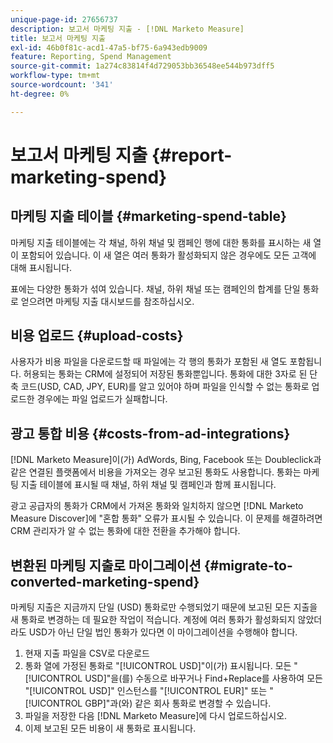 ```yaml
---
unique-page-id: 27656737
description: 보고서 마케팅 지출 - [!DNL Marketo Measure]
title: 보고서 마케팅 지출
exl-id: 46b0f81c-acd1-47a5-bf75-6a943edb9009
feature: Reporting, Spend Management
source-git-commit: 1a274c83814f4d729053bb36548ee544b973dff5
workflow-type: tm+mt
source-wordcount: '341'
ht-degree: 0%

---
```


# 보고서 마케팅 지출 {#report-marketing-spend}

## 마케팅 지출 테이블 {#marketing-spend-table}

마케팅 지출 테이블에는 각 채널, 하위 채널 및 캠페인 행에 대한 통화를 표시하는 새 열이 포함되어 있습니다. 이 새 열은 여러 통화가 활성화되지 않은 경우에도 모든 고객에 대해 표시됩니다.

표에는 다양한 통화가 섞여 있습니다. 채널, 하위 채널 또는 캠페인의 합계를 단일 통화로 얻으려면 마케팅 지출 대시보드를 참조하십시오.

## 비용 업로드 {#upload-costs}

사용자가 비용 파일을 다운로드할 때 파일에는 각 행의 통화가 포함된 새 열도 포함됩니다. 허용되는 통화는 CRM에 설정되어 저장된 통화뿐입니다. 통화에 대한 3자로 된 단축 코드(USD, CAD, JPY, EUR)를 알고 있어야 하며 파일을 인식할 수 없는 통화로 업로드한 경우에는 파일 업로드가 실패합니다.

## 광고 통합 비용 {#costs-from-ad-integrations}

[!DNL Marketo Measure]이(가) AdWords, Bing, Facebook 또는 Doubleclick과 같은 연결된 플랫폼에서 비용을 가져오는 경우 보고된 통화도 사용합니다. 통화는 마케팅 지출 테이블에 표시될 때 채널, 하위 채널 및 캠페인과 함께 표시됩니다.

광고 공급자의 통화가 CRM에서 가져온 통화와 일치하지 않으면 [!DNL Marketo Measure Discover]에 &quot;혼합 통화&quot; 오류가 표시될 수 있습니다. 이 문제를 해결하려면 CRM 관리자가 알 수 없는 통화에 대한 전환을 추가해야 합니다.

## 변환된 마케팅 지출로 마이그레이션 {#migrate-to-converted-marketing-spend}

마케팅 지출은 지금까지 단일 (USD) 통화로만 수행되었기 때문에 보고된 모든 지출을 새 통화로 변경하는 데 필요한 작업이 적습니다. 계정에 여러 통화가 활성화되지 않았더라도 USD가 아닌 단일 법인 통화가 있다면 이 마이그레이션을 수행해야 합니다.

1. 현재 지출 파일을 CSV로 다운로드
1. 통화 열에 가정된 통화로 &quot;[!UICONTROL USD]&quot;이(가) 표시됩니다. 모든 &quot;[!UICONTROL USD]&quot;을(를) 수동으로 바꾸거나 Find+Replace를 사용하여 모든 &quot;[!UICONTROL USD]&quot; 인스턴스를 &quot;[!UICONTROL EUR]&quot; 또는 &quot;[!UICONTROL GBP]&quot;과(와) 같은 회사 통화로 변경할 수 있습니다.
1. 파일을 저장한 다음 [!DNL Marketo Measure]에 다시 업로드하십시오.
1. 이제 보고된 모든 비용이 새 통화로 표시됩니다.
